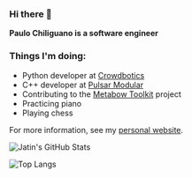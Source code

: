 ### Hi there 👋

**Paulo Chiliguano is a software engineer**

### Things I'm doing:
- Python developer at [Crowdbotics](https://www.crowdbotics.com)
- C++ developer at [Pulsar Modular](https://www.pulsarmodular.com)
- Contributing to the [Metabow Toolkit](https://github.com/pauloesteban/MetaBow-Toolkit) project
- Practicing piano
- Playing chess

For more information, see my [personal website](https://www.pauloesteban.com).

![Jatin's GitHub Stats](https://github-readme-stats.vercel.app/api?username=pauloesteban&show_icons=true&theme=onedark&count_private=true)

![Top Langs](https://github-readme-stats.vercel.app/api/top-langs/?username=pauloesteban&layout=compact&theme=onedark&count_private=true)

<!--
**pauloesteban/pauloesteban** is a ✨ _special_ ✨ repository because its `README.md` (this file) appears on your GitHub profile.

Here are some ideas to get you started:

- 🔭 I’m currently working on ...
- 🌱 I’m currently learning ...
- 👯 I’m looking to collaborate on ...
- 🤔 I’m looking for help with ...
- 💬 Ask me about ...
- 📫 How to reach me: ...
- 😄 Pronouns: ...
- ⚡ Fun fact: ...
-->
